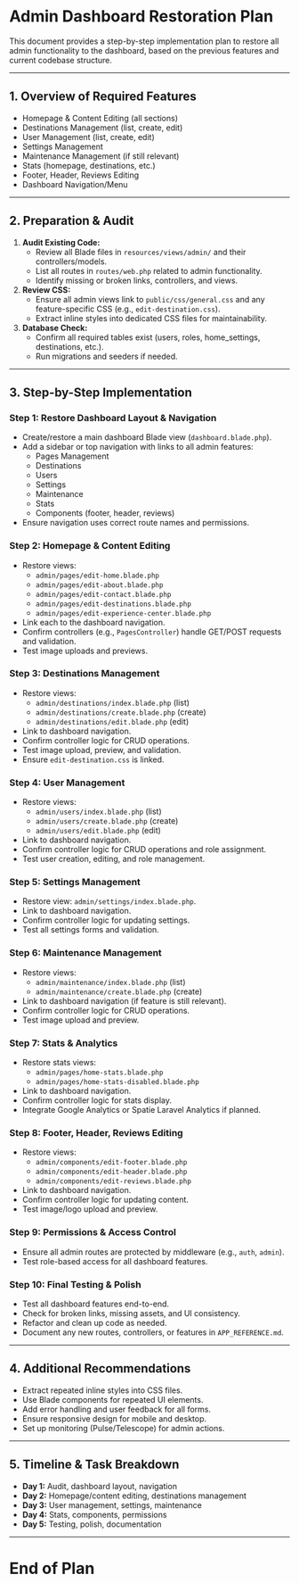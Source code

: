 # Admin Dashboard Restoration Plan

This document provides a step-by-step implementation plan to restore all admin functionality to the dashboard, based on the previous features and current codebase structure.

---

## 1. Overview of Required Features

- Homepage & Content Editing (all sections)
- Destinations Management (list, create, edit)
- User Management (list, create, edit)
- Settings Management
- Maintenance Management (if still relevant)
- Stats (homepage, destinations, etc.)
- Footer, Header, Reviews Editing
- Dashboard Navigation/Menu

---

## 2. Preparation & Audit

1. **Audit Existing Code:**
   - Review all Blade files in `resources/views/admin/` and their controllers/models.
   - List all routes in `routes/web.php` related to admin functionality.
   - Identify missing or broken links, controllers, and views.
2. **Review CSS:**
   - Ensure all admin views link to `public/css/general.css` and any feature-specific CSS (e.g., `edit-destination.css`).
   - Extract inline styles into dedicated CSS files for maintainability.
3. **Database Check:**
   - Confirm all required tables exist (users, roles, home_settings, destinations, etc.).
   - Run migrations and seeders if needed.

---

## 3. Step-by-Step Implementation

### Step 1: Restore Dashboard Layout & Navigation
- Create/restore a main dashboard Blade view (`dashboard.blade.php`).
- Add a sidebar or top navigation with links to all admin features:
  - Pages Management
  - Destinations
  - Users
  - Settings
  - Maintenance
  - Stats
  - Components (footer, header, reviews)
- Ensure navigation uses correct route names and permissions.

### Step 2: Homepage & Content Editing
- Restore views:
  - `admin/pages/edit-home.blade.php`
  - `admin/pages/edit-about.blade.php`
  - `admin/pages/edit-contact.blade.php`
  - `admin/pages/edit-destinations.blade.php`
  - `admin/pages/edit-experience-center.blade.php`
- Link each to the dashboard navigation.
- Confirm controllers (e.g., `PagesController`) handle GET/POST requests and validation.
- Test image uploads and previews.

### Step 3: Destinations Management
- Restore views:
  - `admin/destinations/index.blade.php` (list)
  - `admin/destinations/create.blade.php` (create)
  - `admin/destinations/edit.blade.php` (edit)
- Link to dashboard navigation.
- Confirm controller logic for CRUD operations.
- Test image upload, preview, and validation.
- Ensure `edit-destination.css` is linked.

### Step 4: User Management
- Restore views:
  - `admin/users/index.blade.php` (list)
  - `admin/users/create.blade.php` (create)
  - `admin/users/edit.blade.php` (edit)
- Link to dashboard navigation.
- Confirm controller logic for CRUD operations and role assignment.
- Test user creation, editing, and role management.

### Step 5: Settings Management
- Restore view: `admin/settings/index.blade.php`.
- Link to dashboard navigation.
- Confirm controller logic for updating settings.
- Test all settings forms and validation.

### Step 6: Maintenance Management
- Restore views:
  - `admin/maintenance/index.blade.php` (list)
  - `admin/maintenance/create.blade.php` (create)
- Link to dashboard navigation (if feature is still relevant).
- Confirm controller logic for CRUD operations.
- Test image upload and preview.

### Step 7: Stats & Analytics
- Restore stats views:
  - `admin/pages/home-stats.blade.php`
  - `admin/pages/home-stats-disabled.blade.php`
- Link to dashboard navigation.
- Confirm controller logic for stats display.
- Integrate Google Analytics or Spatie Laravel Analytics if planned.

### Step 8: Footer, Header, Reviews Editing
- Restore views:
  - `admin/components/edit-footer.blade.php`
  - `admin/components/edit-header.blade.php`
  - `admin/components/edit-reviews.blade.php`
- Link to dashboard navigation.
- Confirm controller logic for updating content.
- Test image/logo upload and preview.

### Step 9: Permissions & Access Control
- Ensure all admin routes are protected by middleware (e.g., `auth`, `admin`).
- Test role-based access for all dashboard features.

### Step 10: Final Testing & Polish
- Test all dashboard features end-to-end.
- Check for broken links, missing assets, and UI consistency.
- Refactor and clean up code as needed.
- Document any new routes, controllers, or features in `APP_REFERENCE.md`.

---

## 4. Additional Recommendations
- Extract repeated inline styles into CSS files.
- Use Blade components for repeated UI elements.
- Add error handling and user feedback for all forms.
- Ensure responsive design for mobile and desktop.
- Set up monitoring (Pulse/Telescope) for admin actions.

---

## 5. Timeline & Task Breakdown
- **Day 1:** Audit, dashboard layout, navigation
- **Day 2:** Homepage/content editing, destinations management
- **Day 3:** User management, settings, maintenance
- **Day 4:** Stats, components, permissions
- **Day 5:** Testing, polish, documentation

---

# End of Plan
